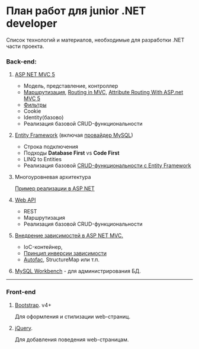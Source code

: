 # План работ для junior .NET developer

Список технологий и материалов, необходимые для разработки .NET части проекта.

### Back-end:

1. [ASP NET MVC 5](https://metanit.com/sharp/mvc5/) 
    * Модель, представление, контроллер 
    * [Маршрутизация](https://metanit.com/sharp/mvc5/6.1.php), [Routing in MVC](https://www.tutorialsteacher.com/mvc/routing-in-mvc), [Attribute Routing With ASP.net MVC 5](http://sampathloku.blogspot.com/2013/11/attribute-routing-with-aspnet-mvc-5.html)
    * [Фильтры](https://professorweb.ru/my/ASP_NET/mvc/level5/5_1.php)
    * Cookie
    * Identity(базово)
    * Реализация базовой CRUD-функциональности
1. [Entity Framework](https://metanit.com/sharp/entityframework/) 
    (включая [провайдер MySQL](https://dev.mysql.com/doc/connector-net/en/connector-net-entityframework60.html))  
    * Строка подключения
    * Подходы **Database First** vs **Code First**
    * LINQ to Entities
    * Реализация базовой [CRUD-функциональности с Entity Framework](https://docs.microsoft.com/ru-ru/aspnet/mvc/overview/getting-started/getting-started-with-ef-using-mvc/implementing-basic-crud-functionality-with-the-entity-framework-in-asp-net-mvc-application)
    
1. Многоуровневая архитектура
    
   [Пример реализации в ASP NET](https://metanit.com/sharp/mvc5/23.5.php)
 
1. [Web API](https://metanit.com/sharp/aspnet_webapi/1.1.php) 
    * REST
    * Маршрутизация
    * Реализация базовой CRUD-функциональности
    
1. [Внедрение зависимостей в ASP NET MVC.](https://metanit.com/sharp/mvc5/21.4.php)
    * IoC-контейнер,
    * [Принцип инверсии зависимости](https://blog.byndyu.ru/2009/12/blog-post.html)
    * [Autofac](https://autofac.readthedocs.io/en/latest/index.html), StructureMap или т.п.

1. [MySQL Workbench](https://www.mysql.com/products/workbench/) - для администрирования БД.

---
### Front-end

1. [Bootstrap](https://getbootstrap.com/). v4+
    
    Для оформления и стилизации web-страниц.

1. [jQuery](http://jquery.com/).
    
    Для добавления поведения web-страницам.
